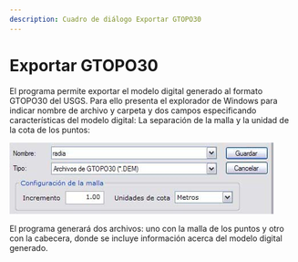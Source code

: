 ```yaml
---
description: Cuadro de diálogo Exportar GTOPO30
---
```


# Exportar GTOPO30

El programa permite exportar el modelo digital generado al formato GTOPO30 del USGS. Para ello presenta el explorador de Windows para indicar nombre de archivo y carpeta y dos campos especificando características del modelo digital: La separación de la malla y la unidad de la cota de los puntos:

![](../../../.gitbook/assets/dialogo-exportar-gtopo30.jpg)

El programa generará dos archivos: uno con la malla de los puntos y otro con la cabecera, donde se incluye información acerca del modelo digital generado.
